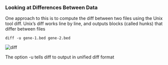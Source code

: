 ### Looking at Differences Between Data

One approach to this is to compute the diff between two files using the Unix tool diff. Unix’s diff works line by line, and outputs blocks (called hunks) that differ between files

```diff -u gene-1.bed gene-2.bed```

![diff](Figures/diff.png)

The option -u tells diff to output in unified diff format
